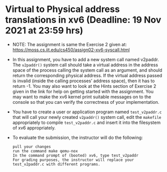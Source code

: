 # Virtual to Physical address translations in xv6 (Deadline: 19 Nov 2021 at 23:59 hrs)

-   NOTE: The assignment is same the Exercise 2 given at: <https://moss.cs.iit.edu/cs450/assign02-xv6-syscall.html>

-   In this assignment, you have to add a new system call named v2paddr. The
    `v2paddr()` system call should take a virtual address in the address space of
    the process calling the system call as an argument, and should return the
    corresponding physical address. If the virtual address passed is invalid
    (inside the calling processes’ address space), then it has to return -1. You
    may also want to look at the Hints section of Exercise 2 given in the link
    for help on getting started with the assignment. You may want to make the
    xv6 kernel print suitable messages on to the console so that you can verify
    the correctness of your implementation.

-   You have to create a user or application program named `test_v2paddr.c` that
    will call your newly created `v2paddr()` system call, edit the `makefile`
    appropriately to compile `test_v2paddr.c` and insert it into the filesystem of
    xv6 appropriately.

-   To evaluate the submission, the instructor will do the following:
    
        pull your changes 
        run the command make qemu-nox 
        In the command prompt of (booted) xv6, type test_v2paddr
        For grading purposes, the instructor will replace your test_v2paddr.c with different programs.

